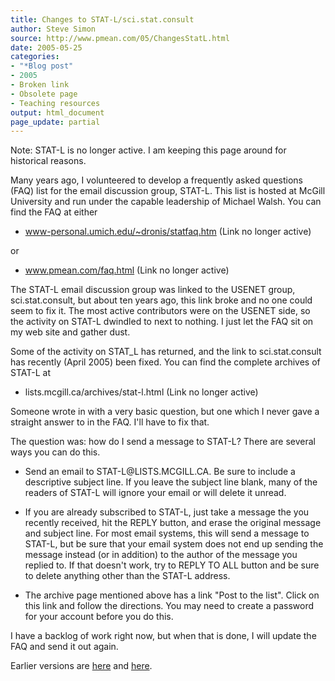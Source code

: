 ```yaml
---
title: Changes to STAT-L/sci.stat.consult
author: Steve Simon
source: http://www.pmean.com/05/ChangesStatL.html
date: 2005-05-25
categories:
- "*Blog post"
- 2005
- Broken link
- Obsolete page
- Teaching resources
output: html_document
page_update: partial
---
```


Note: STAT-L is no longer active. I am keeping this page around for historical reasons.

Many years ago, I volunteered to develop a frequently asked questions (FAQ) list for the email discussion group, STAT-L. This list is hosted at McGill University and run under the capable leadership of Michael Walsh. You can find the FAQ at either

- www-personal.umich.edu/~dronis/statfaq.htm (Link no longer active)

or

- www.pmean.com/faq.html (Link no longer active)

The STAT-L email discussion group was linked to the USENET group, sci.stat.consult, but about ten years ago, this link broke and no one could seem to fix it. The most active contributors were on the USENET side, so the activity on STAT-L dwindled to next to nothing. I just let the FAQ sit on my web site and gather dust.

Some of the activity on STAT\_L has returned, and the link to sci.stat.consult has recently (April 2005) been fixed. You can find the complete archives of STAT-L at

- lists.mcgill.ca/archives/stat-l.html (Link no longer active)

Someone wrote in with a very basic question, but one which I never gave a straight answer to in the FAQ. I'll have to fix that.

The question was: how do I send a message to STAT-L? There are several ways you can do this.

- Send an email to STAT-L\@LISTS.MCGILL.CA. Be sure to include a descriptive subject line. If you leave the subject line blank, many of the readers of STAT-L will ignore your email or will delete it unread.

- If you are already subscribed to STAT-L, just take a message the you recently received, hit the REPLY button, and erase the original message and subject line. For most email systems, this will send a message to STAT-L, but be sure that your email system does not end up sending the message instead (or in addition) to the author of the message you replied to. If that doesn't work, try to REPLY TO ALL button and be sure to delete anything other than the STAT-L address.

- The archive page mentioned above has a link "Post to the list". Click on this link and follow the directions. You may need to create a password for your account before you do this.

I have a backlog of work right now, but when that is done, I will update the FAQ and send it out again.

Earlier versions are [here][sim1] and [here][sim2].

[sim1]: http://www.pmean.com/05/ChangesStatL.html
[sim2]: http://new.pmean.com/changes-to-stat-l/
